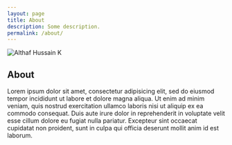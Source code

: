 ```yaml
---
layout: page
title: About
description: Some description.
permalink: /about/
---
```


<img itemprop="image" class="img-rounded" src="https://image.flaticon.com/icons/png/512/25/25231.png" alt="Althaf Hussain K">

## About

Lorem ipsum dolor sit amet, consectetur adipisicing elit, sed do eiusmod
tempor incididunt ut labore et dolore magna aliqua. Ut enim ad minim veniam,
quis nostrud exercitation ullamco laboris nisi ut aliquip ex ea commodo
consequat. Duis aute irure dolor in reprehenderit in voluptate velit esse
cillum dolore eu fugiat nulla pariatur. Excepteur sint occaecat cupidatat non
proident, sunt in culpa qui officia deserunt mollit anim id est laborum.
